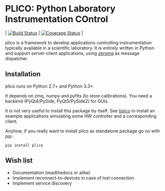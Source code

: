 # PLICO: Python Laboratory Instrumentation COntrol

| [![Build Status][travis]][travislink] | [![Coverage Status][coveralls]][coverallslink] | 


plico is a framework to develop applications controlling instrumentation typically available in a scientific laboratory.
It is entirely written in Python and support server-client applications, using [zeromq][zmq] as message dispatcher.


[zmq]: http://zeromq.org
[travis]: https://travis-ci.com/lbusoni/plico.svg?branch=master "go to travis"
[travislink]: https://travis-ci.com/lbusoni/plico
[coveralls]: https://coveralls.io/repos/github/lbusoni/plico/badge.svg?branch=master "go to coveralls"
[coverallslink]: https://coveralls.io/repos/github/lbusoni/plico


## Installation

plico runs on Python 2.7+ and Python 3.3+. 

It depends on zmq, numpy and pyfits (to store calibrations). You need a backend (PyQt4/PySide, PyQt5/PySide2) for GUIs.

It is not very useful to install this package by itself. See [tipico][tipico] to install an example applications simulating some HW controller and a corresponding client. 

Anyhow, if you really want to install plico as standalone package go on with pip:

```
pip install plico
```

## Wish list

   + Documentation (readthedocs or alike)
   + Implement reconnect-to-devices in case of lost connection
   + Implement service discovery 


[tipico]: https://github.com/lbusoni/tipico

